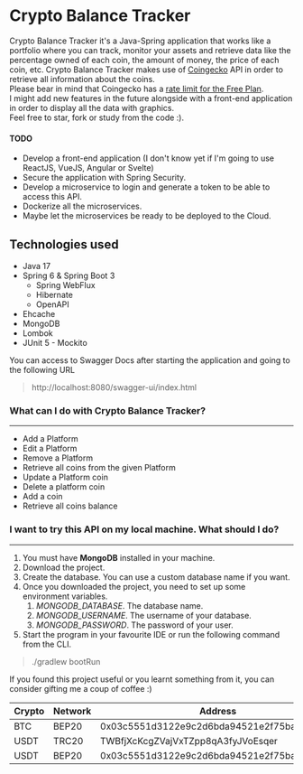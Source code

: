 # Crypto Balance Tracker

Crypto Balance Tracker it's a Java-Spring application that works like a portfolio where you can track, monitor your assets and retrieve data like the percentage owned of each coin, the amount of money, the price of each coin, etc.
Crypto Balance Tracker makes use of [Coingecko](https://www.coingecko.com/) API in order to retrieve all information about the coins.
<br>
Please bear in mind that Coingecko has a [rate limit for the Free Plan](https://www.coingecko.com/en/api/pricing). 
<br>
I might add new features in the future alongside with a front-end application in order to display all the data with graphics.
<br>
Feel free to star, fork or study from the code :).

#### TODO
- Develop a front-end application (I don't know yet if I'm going to use ReactJS, VueJS, Angular or Svelte)
- Secure the application with Spring Security.
- Develop a microservice to login and generate a token to be able to access this API.
- Dockerize all the microservices.
- Maybe let the microservices be ready to be deployed to the Cloud.

## Technologies used
- Java 17
- Spring 6 & Spring Boot 3
  - Spring WebFlux
  - Hibernate
  - OpenAPI
- Ehcache
- MongoDB
- Lombok
- JUnit 5 - Mockito

You can access to Swagger Docs after starting the application and going to the following URL
> http://localhost:8080/swagger-ui/index.html

### What can I do with Crypto Balance Tracker?

---

- Add a Platform
- Edit a Platform
- Remove a Platform
- Retrieve all coins from the given Platform
- Update a Platform coin
- Delete a platform coin
- Add a coin
- Retrieve all coins balance

### I want to try this API on my local machine. What should I do?

---

1. You must have **MongoDB** installed in your machine.
2. Download the project.
3. Create the database. You can use a custom database name if you want.
4. Once you downloaded the project, you need to set up some environment variables.
   1. _MONGODB_DATABASE_. The database name. 
   2. _MONGODB_USERNAME_. The username of your database.
   3. _MONGODB_PASSWORD_. The password of your user.
5. Start the program in your favourite IDE or run the following command from the CLI.
>./gradlew bootRun

If you found this project useful or you learnt something from it, you can consider gifting me a coup of coffee :)

| Crypto | Network | Address                                    |
|--------|---------|--------------------------------------------|
| BTC    | BEP20   | 0x03c5551d3122e9c2d6bda94521e2f75bab74de21 |
| USDT   | TRC20   | TWBfjXcKcgZVajVxTZpp8qA3fyJVoEsqer         |
| USDT   | BEP20   | 0x03c5551d3122e9c2d6bda94521e2f75bab74de21 |
